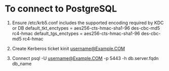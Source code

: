 # To connect to PostgreSQL
1. Ensure /etc/krb5.conf includes the supported encoding required by KDC or DB
    default_tkt_enctypes = aes256-cts-hmac-sha1-96 des-cbc-md5 rc4-hmac
    default_tgs_enctypes = aes256-cts-hmac-sha1-96 des-cbc-md5 rc4-hmac

2. Create Kerberos ticket 
    kinit username@Example.COM
3. Connect
    psql -U username@Example.COM -p 5443 -h db.server.fqdn db_name
